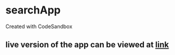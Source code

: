 # searchApp
Created with CodeSandbox
## live version of the app can be viewed at [link](https://k80nnnyvo.codesandbox.io/)
